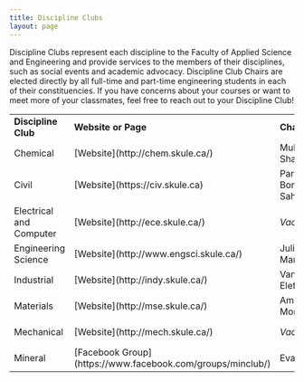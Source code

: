 ```yaml
---
title: Discipline Clubs
layout: page
---
```


<p>Discipline Clubs represent each discipline to the Faculty of Applied Science and Engineering and provide services to the members of their disciplines, such as social events and academic advocacy. Discipline Club Chairs are elected directly by all full-time and part-time engineering students in each of their constituencies. If you have concerns about your courses or want to meet more of your classmates, feel free to reach out to your Discipline Club!</p>
<table>
    <tbody>
        <tr>
            <td><strong>Discipline Club</strong></td>
            <td><strong>Website or Page</strong></td>
            <td><strong>Chair</strong></td>
            <td><strong>Contact</strong></td>
            <td><strong>Constitution</strong></td>
            <td><strong>Mentorship</strong></td>
        </tr>
        <tr>
            <td>Chemical</td>
            <td>[Website](http://chem.skule.ca/)</td>
            <td>Mubashir Shaikh</td>
            <td>chemclub@skule.ca</td>
            <td>[Link](https://drive.google.com/file/d/0B3agLOf0dQ6FNEh1dk9KdW9sQmc/view?usp=sharing)</td>
            <td><em>Contact Chair</em></td>
        </tr>
        <tr>
            <td>Civil</td>
            <td>[Website](https://civ.skule.ca)</td>
            <td>Parsa Bondar Sahebi</td>
            <td>chair@civ.skule.ca</td>
            <td>[Link](http://civ.skule.ca/wp-content/uploads/FINAL-Civil-Engineering-Club-Constitution-2020-2021-1.pdf)</td>
            <td>[mentorship@civ.skule.ca](mailto:mentorship@civ.skule.ca)</td>
        </tr>
        <tr>
            <td>Electrical and Computer</td>
            <td>[Website](http://ece.skule.ca/)</td>
            <td><i>Vacant</i></td>
            <td>ece@skule.ca</td>
            <td>[Link](https://drive.google.com/file/d/10yWvOPO4XsL1hRAr3wRIMAWf5mWwTM2n/view?usp=sharing)</td><!-- this is cooler /content/discipline_clubs/ece/2T0-2T1//REVISED Computer Club Constitution 2T0.pdf-->
            <td>[ecementorship@skule.ca](mailto:ecementorship@skule.ca)</td>
        </tr>
        <tr>
            <td>Engineering Science</td>
            <td>[Website](http://www.engsci.skule.ca/)</td>
            <td>Julianne Mary Attai</td>
            <td>engsci@skule.ca</td>
            <td>[Link](https://drive.google.com/file/d/0B3agLOf0dQ6Femx1RDRtUmlzTFk/view?usp=sharing)</td>
            <td>[nsight.mentors@gmail.com](mailto:nsight.mentors@gmail.com)</td>
        </tr>
        <tr>
            <td>Industrial</td>
            <td>[Website](http://indy.skule.ca/)</td>
            <td>Vanessa Elefteriadis</td>
            <td>indy@skule.ca</td>
            <td>[Link](https://drive.google.com/file/d/0B3agLOf0dQ6FalNGTW1ta1VuWFU/view?usp=sharing)</td>
            <td>[mentorship@indy.skule.ca](mailto:mentorship@indy.skule.ca)</td>
        </tr>
        <tr>
            <td>Materials</td>
            <td>[Website](http://mse.skule.ca/)</td>
            <td>Amanda Morelli</td>
            <td>mse@skule.ca</td>
            <td>[Link](https://drive.google.com/file/d/1jdNHwIhi8bh44kA70FEFKiGioYO1xrit/view?usp=sharing)</td>
            <td><em>Contact Chair</em></td>
        </tr>
        <tr>
            <td>Mechanical</td>
            <td>[Website](http://mech.skule.ca/)</td>
            <td><i>Vacant</i></td>
            <td>mechclub@skule.ca</td>
            <td>[Link](https://drive.google.com/file/d/0B3agLOf0dQ6FLVVqZUt1TUczZnc/view?usp=sharing)</td>
            <td><a hef="mailto:miementorship@skule.ca">miementorship@skule.ca</td>
        </tr>
        <tr>
            <td>Mineral</td>
            <td>[Facebook Group](https://www.facebook.com/groups/minclub/)</td>
            <td>Evan Beri</td>
            <td>minclub@skule.ca</td>
            <td>[Link](../../wp-content/uploads/2016/04/MinClubConstitutionRev2016docx.pdf)</td>
            <td><em>Contact Chair</em></td>
        </tr>
    </tbody>
</table>